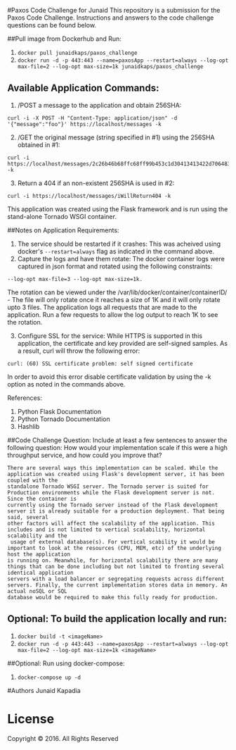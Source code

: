 #Paxos Code Challenge for Junaid 
This repository is a submission for the Paxos Code Challenge. Instructions and answers to the code challenge questions can be found below. 

##Pull image from Dockerhub and Run:
1. ```docker pull junaidkaps/paxos_challenge```
2. ```docker run -d -p 443:443 --name=paxosApp --restart=always --log-opt max-file=2 --log-opt max-size=1k junaidkaps/paxos_challenge```

## Available Application Commands: 
 
1. /POST a message to the application and obtain 256SHA: 
```
curl -i -X POST -H "Content-Type: application/json" -d '{"message":"foo"}' https://localhost/messages -k
```
2. /GET the original message (string specified in #1) using the 256SHA obtained in #1: 
```
curl -i https://localhost/messages/2c26b46b68ffc68ff99b453c1d30413413422d706483bfa0f98a5e886266e7ae -k
```
3. Return a 404 if an non-existent 256SHA is used in #2: 
```
curl -i https://localhost/messages/iWillReturn404 -k
```

This application was created using the Flask framework and is run using the stand-alone Tornado WSGI container. 

##Notes on Application Requirements: 
1. The service should be restarted if it crashes: This was acheived using docker's ```--restart=always``` flag as indicated in the command above. 
2. Capture the logs and have them rotate: The docker container logs were captured in json format and rotated using the following constraints: 
```
--log-opt max-file=3 --log-opt max-size=1k.
```
The rotation can be viewed under the /var/lib/docker/container/containerID/ - The file will only rotate once it reaches a size of 1K and it will only rotate upto 3 files. 
The application logs all requests that are made to the application. Run a few requests to allow the log output to reach 1K to see the rotation. 

3. Configure SSL for the service: While HTTPS is supported in this application, the certificate and key provided are self-signed samples. As a result, curl will throw
the following error: 
```
curl: (60) SSL certificate problem: self signed certificate
``` 
In order to avoid this error disable certificate validation by using the -k option as noted in the commands above. 

References: 
1. Python Flask Documentation 
2. Python Tornado Documentation 
3. Hashlib

##Code Challenge Question: 
Include at least a few sentences to answer the following question: How would your
implementation scale if this were a high throughput service, and how could you improve
that?

```
There are several ways this implementation can be scaled. While the application was created using Flask's development server, it has been coupled with the 
standalone Tornado WSGI server. The Tornado server is suited for Production environments while the Flask development server is not. Since the container is 
currently using the Tornado server instead of the Flask development server it is already suitable for a production deployment. That being said, several 
other factors will affect the scalability of the application. This includes and is not limited to vertical scalability, horizontal scalability and the
 usage of external database(s). For vertical scability it would be important to look at the resources (CPU, MEM, etc) of the underlying host the application 
is running on. Meanwhile, for horizontal scalability there are many things that can be done including but not limited to fronting several identical application 
servers with a load balancer or segregating requests across different servers. Finally, the current implementation stores data in memory. An actual noSQL or SQL 
database would be required to make this fully ready for production. 
```
## Optional: To build the application locally and run: 
1. ```docker build -t <imageName>```
2. ```docker run -d -p 443:443 --name=paxosApp --restart=always --log-opt max-file=2 --log-opt max-size=1k <imageName>```

##Optional: Run using docker-compose: 
1. ```docker-compose up -d```

#Authors
Junaid Kapadia 

# License
Copyright © 2016. All Rights Reserved


